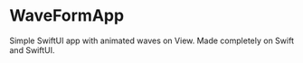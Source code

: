 # WaveFormApp
Simple SwiftUI app with animated waves on View.
Made completely on Swift and SwiftUI.
